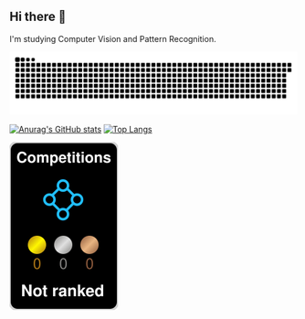 ## Hi there 👋
I'm studying Computer Vision and Pattern Recognition.

<picture>
  <source media="(prefers-color-scheme: dark)" srcset="https://raw.githubusercontent.com/ppppeach-jam/ppppeach-jam/output/github-contribution-grid-snake-dark.svg">
  <source media="(prefers-color-scheme: light)" srcset="https://raw.githubusercontent.com/ppppeach-jam/ppppeach-jam/output/github-contribution-grid-snake.svg">
  <img alt="github contribution grid snake animation" src="https://raw.githubusercontent.com/ppppeach-jam/ppppeach-jam/output/github-contribution-grid-snake.svg">
</picture>

[![Anurag's GitHub stats](https://github-readme-stats.vercel.app/api?username=ppppeach-jam&show_icons=true&theme=radical&count_private=true)](https://github.com/ppppeach-jam/github-readme-stats)
[![Top Langs](https://github-readme-stats.vercel.app/api/top-langs/?username=ppppeach-jam&show_icons=true&theme=radical)](https://github.com/ppppeach-jam/github-readme-stats)

![](./kaggle-plates/Competitions/black.svg)
